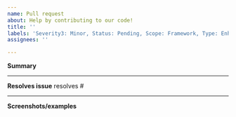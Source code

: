 ```yaml
---
name: Pull request
about: Help by contributing to our code!
title: ''
labels: 'Severity3: Minor, Status: Pending, Scope: Framework, Type: Enhancement'
assignees: ''

---
```


**Summary**

---
**Resolves issue**
resolves #

---
**Screenshots/examples**
